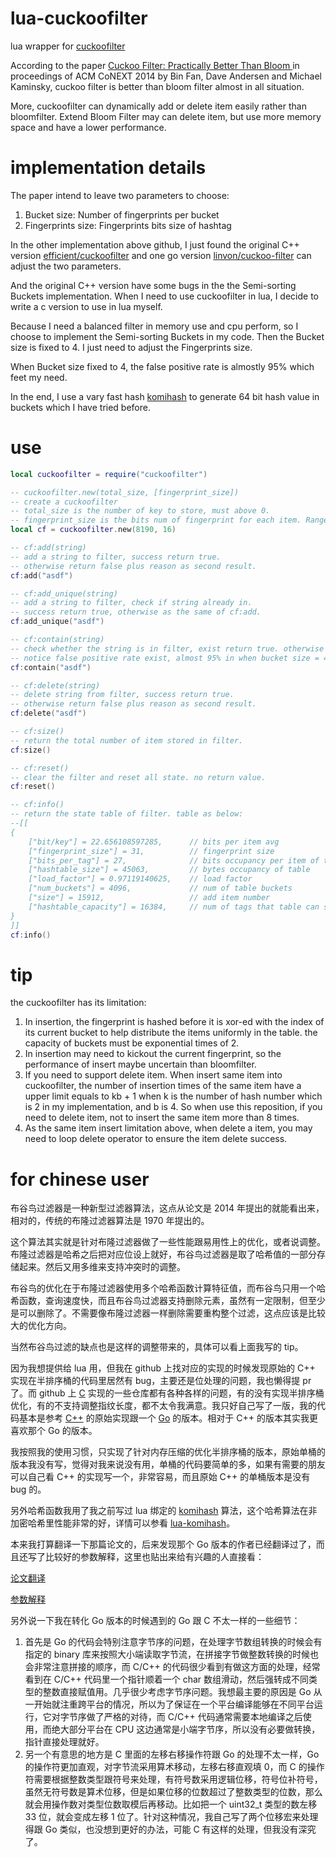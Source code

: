 # lua-cuckoofilter

lua wrapper for [cuckoofilter](https://www.cs.cmu.edu/~dga/papers/cuckoo-conext2014.pdf)

According to the paper [Cuckoo Filter: Practically Better Than Bloom
](https://www.cs.cmu.edu/~dga/papers/cuckoo-conext2014.pdf) in proceedings of ACM CoNEXT 2014 by Bin Fan, Dave Andersen and Michael Kaminsky, cuckoo filter is better than bloom filter almost in all situation. 

More, cuckoofilter can dynamically add or delete item easily rather than bloomfilter. Extend Bloom Filter may can delete item, but use more memory space and have a lower performance.

# implementation details

The paper intend to leave two parameters to choose:

1. Bucket size: Number of fingerprints per bucket
2. Fingerprints size: Fingerprints bits size of hashtag

In the other implementation above github, I just found the original C++ version [efficient/cuckoofilter](https://github.com/efficient/cuckoofilter) and one go version [linvon/cuckoo-filter](https://github.com/linvon/cuckoo-filter) can adjust the two parameters.

And the original C++ version have some bugs in the the Semi-sorting Buckets implementation. When I need to use cuckoofilter in lua, I decide to write a c version to use in lua myself.

Because I need a balanced filter in memory use and cpu perform, so I choose to implement the Semi-sorting Buckets in my code. Then the Bucket size is fixed to 4. I just need to adjust the Fingerprints size.

When Bucket size fixed to 4, the false positive rate is almostly 95% which feet my need.

In the end, I use a vary fast hash [komihash](https://github.com/avaneev/komihash) to generate 64 bit hash value in buckets which I have tried before.

# use

```lua
local cuckoofilter = require("cuckoofilter")

-- cuckoofilter.new(total_size, [fingerprint_size])
-- create a cuckoofilter
-- total_size is the number of key to store, must above 0.
-- fingerprint_size is the bits num of fingerprint for each item. Ranges [4, 32]
local cf = cuckoofilter.new(8190, 16)

-- cf:add(string)
-- add a string to filter, success return true.
-- otherwise return false plus reason as second result.
cf:add("asdf")

-- cf:add_unique(string)
-- add a string to filter, check if string already in.
-- success return true, otherwise as the same of cf:add.
cf:add_unique("asdf")

-- cf:contain(string)
-- check whether the string is in filter, exist return true. otherwise false.
-- notice false positive rate exist, almost 95% in when bucket size = 4
cf:contain("asdf")

-- cf:delete(string)
-- delete string from filter, success return true.
-- otherwise return false plus reason as second result.
cf:delete("asdf")

-- cf:size()
-- return the total number of item stored in filter.
cf:size()

-- cf:reset()
-- clear the filter and reset all state. no return value.
cf:reset()

-- cf:info()
-- return the state table of filter. table as below:
--[[
{
    ["bit/key"] = 22.656108597285,      // bits per item avg
    ["fingerprint_size"] = 31,          // fingerprint size
    ["bits_per_tag"] = 27,              // bits occupancy per item of table
    ["hashtable_size"] = 45063,         // bytes occupancy of table
    ["load_factor"] = 0.97119140625,    // load factor
    ["num_buckets"] = 4096,             // num of table buckets
    ["size"] = 15912,                   // add item number
    ["hashtable_capacity"] = 16384,     // num of tags that table can store
}
]]
cf:info()
```

# tip

the cuckoofilter has its limitation:

1. In insertion, the fingerprint is hashed before it is xor-ed
with the index of its current bucket to help distribute the
items uniformly in the table. the capacity of buckets must be exponential times of 2.
2. In insertion may need to kickout the current fingerprint, so the performance of insert maybe uncertain than bloomfilter.
3. If you need to support delete item. When insert same item into cuckoofilter, the number of insertion times of the same item have a upper limit equals to kb + 1 when k is the number of hash number which is 2 in my implementation, and b is 4. So when use this reposition, if you need to delete item, not to insert the same item more than 8 times.
4. As the same item insert limitation above, when delete a item, you may need to loop delete operator to ensure the item delete success.

# for chinese user

布谷鸟过滤器是一种新型过滤器算法，这点从论文是 2014 年提出的就能看出来，相对的，传统的布隆过滤器算法是 1970 年提出的。

这个算法其实就是针对布隆过滤器做了一些性能跟易用性上的优化，或者说调整。布隆过滤器是哈希之后把对应位设上就好，布谷鸟过滤器是取了哈希值的一部分存储起来。然后又用多维来支持冲突时的调整。

布谷鸟的优化在于布隆过滤器使用多个哈希函数计算特征值，而布谷鸟只用一个哈希函数，查询速度快，而且布谷鸟过滤器支持删除元素，虽然有一定限制，但至少是可以删除了。不需要像布隆过滤器一样删除需要重构整个过滤，这点应该是比较大的优化方向。

当然布谷鸟过滤的缺点也是这样的调整带来的，具体可以看上面我写的 tip。

因为我想提供给 lua 用，但我在 github 上找对应的实现的时候发现原始的 C++ 实现在半排序桶的代码里居然有 bug，主要还是位处理的问题，我也懒得提 pr 了。而 github 上 [C](
https://github.com/begeekmyfriend/CuckooFilter) 实现的一些仓库都有各种各样的问题，有的没有实现半排序桶优化，有的不支持调整指纹长度，都不太令我满意。我只好自己写了一版，我的代码基本是参考 [C++](https://github.com/efficient/cuckoofilter) 的原始实现跟一个 [Go](https://github.com/linvon/cuckoo-filter) 的版本。相对于 C++ 的版本其实我更喜欢那个 Go 的版本。

我按照我的使用习惯，只实现了针对内存压缩的优化半排序桶的版本，原始单桶的版本我没有写，觉得对我来说没有用，单桶的代码要简单的多，如果有需要的朋友可以自己看 C++ 的实现写一个，非常容易，而且原始 C++ 的单桶版本是没有 bug 的。

另外哈希函数我用了我之前写过 lua 绑定的 [komihash](https://github.com/avaneev/komihash) 算法，这个哈希算法在非加密哈希里性能非常的好，详情可以参看 [lua-komihash](https://github.com/rangercyh/lua-komihash)。

本来我打算翻译一下那篇论文的，后来发现那个 Go 版本的作者已经翻译过了，而且还写了比较好的参数解释，这里也贴出来给有兴趣的人直接看：

[论文翻译](http://www.linvon.cn/posts/cuckoo)

[参数解释](http://www.linvon.cn/posts/%E5%B8%83%E8%B0%B7%E9%B8%9F%E8%BF%87%E6%BB%A4%E5%99%A8%E5%AE%9E%E6%88%98%E6%8C%87%E5%8D%97)

另外说一下我在转化 Go 版本的时候遇到的 Go 跟 C 不太一样的一些细节：

1. 首先是 Go 的代码会特别注意字节序的问题，在处理字节数组转换的时候会有指定的 binary 库来按照大小端读取字节流，在拼接字节做整数转换的时候也会非常注意拼接的顺序，而 C/C++ 的代码很少看到有做这方面的处理，经常看到在 C/C++ 代码里一个指针顺着一个 char 数组滑动，然后强转成不同类型的整数直接赋值用。几乎很少考虑字节序问题。我想最主要的原因是 Go 从一开始就注重跨平台的情况，所以为了保证在一个平台编译能够在不同平台运行，它对字节序做了严格的对待，而 C/C++ 代码通常需要本地编译之后使用，而绝大部分平台在 CPU 这边通常是小端字节序，所以没有必要做转换，指针直接处理就好。
2. 另一个有意思的地方是 C 里面的左移右移操作符跟 Go 的处理不太一样，Go 的操作符更加直观，对字节流采用算术移动，左移右移直观填 0，而 C 的操作符需要根据整数类型跟符号来处理，有符号数采用逻辑位移，符号位补符号，虽然无符号数是算术位移，但是如果位移的位数超过了整数类型的位数，那么就会用操作数对类型位数取模后再移动。比如把一个 uint32_t 类型的数左移 33 位，就会变成左移 1 位了。针对这种情况，我自己写了两个位移宏来处理得跟 Go 类似，也没想到更好的办法，可能 C 有这样的处理，但我没有深究了。
